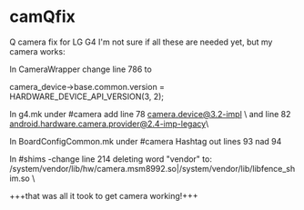 # camQfix
Q camera fix for LG G4
I'm not sure if all these are needed yet, but my camera works:

In CameraWrapper change line 786 to

camera_device->base.common.version = HARDWARE_DEVICE_API_VERSION(3, 2);

In g4.mk under #camera add
line 78 camera.device@3.2-impl \ and
line 82 android.hardware.camera.provider@2.4-imp-legacy\

In BoardConfigCommon.mk
under #camera 
Hashtag out lines 93 nad 94
   
In #shims -change line 214 deleting word "vendor"
to:  /system/vendor/lib/hw/camera.msm8992.so|/system/vendor/lib/libfence_shim.so \

+++that was all it took to get camera working!+++


